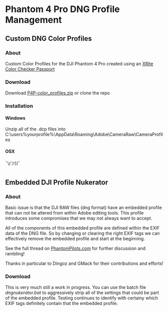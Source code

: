# Phantom 4 Pro DNG Profile Management

## Custom DNG Color Profiles

### About
Custom Color Profiles for the DJI Phantom 4 Pro created using an [XRite Color Checker Passport](http://xritephoto.com/colorchecker-passport-photo)

### Download
Download [P4P-color_profiles.zip](https://github.com/darana/P4P__color-profiles/blob/master/dist/P4P-color_profiles.zip) or clone the repo

### Installation

#### Windows
Unzip all of the .dcp files into C:\users\%yourprofile%\AppData\Roaming\Adobe\CameraRaw\CameraProfiles

#### OSX
¯\\_(ツ)_/¯
#
## Embedded DJI Profile Nukerator

### About
Basic issue is that the DJI RAW files (dng format) have an embedded profile that can not be altered from within Adobe editing tools. This profile introduces some compromises that we may not always want to accept.

All of the components of this embedded profile are defined within the EXIF data of the DNG file. So by changing or clearing the right EXIF tags we can effectively remove the embedded profile and start at the beginning.

See the full thread on [PhantomPilots.com](https://phantompilots.com/threads/nuking-the-dng-camera-profile.120302/) for further discussion and rambling!

Thanks in particular to Dingoz and GMack for their contributions and efforts!

### Download
This is very much still a work in progress. You can use the batch file _dngnukerator.bat_ to aggressively strip all of the settings that could be part of the embedded profile. Testing continues to identify with certainy which EXIF tags definitely contain that the embedded profile. 